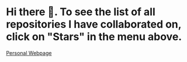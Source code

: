 # Hi there 👋. To see the list of all repositories I have collaborated on, click on "Stars" in the menu above.
[Personal Webpage](https://www.lancaster.ac.uk/staff/jacko/)

<!--
**PeterJacko/PeterJacko** is a ✨ _special_ ✨ repository because its `README.md` (this file) appears on your GitHub profile.

Here are some ideas to get you started:

- 🔭 I’m currently working on ...
- 🌱 I’m currently learning ...
- 👯 I’m looking to collaborate on ...
- 🤔 I’m looking for help with ...
- 💬 Ask me about ...
- 📫 How to reach me: ...
- 😄 Pronouns: ...
- ⚡ Fun fact: ...
-->
